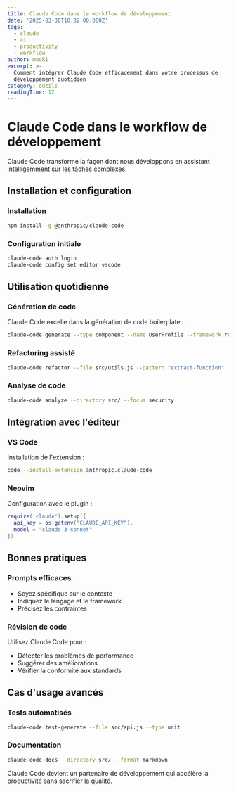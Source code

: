 ```yaml
---
title: Claude Code dans le workflow de développement
date: '2025-03-30T10:32:00.000Z'
tags:
  - claude
  - ai
  - productivity
  - workflow
author: mooki
excerpt: >-
  Comment intégrer Claude Code efficacement dans votre processus de
  développement quotidien
category: outils
readingTime: 12
---
```


# Claude Code dans le workflow de développement

Claude Code transforme la façon dont nous développons en assistant intelligemment sur les tâches complexes.

## Installation et configuration

### Installation

```bash
npm install -g @anthropic/claude-code
```

### Configuration initiale

```bash
claude-code auth login
claude-code config set editor vscode
```

## Utilisation quotidienne

### Génération de code

Claude Code excelle dans la génération de code boilerplate :

```bash
claude-code generate --type component --name UserProfile --framework react
```

### Refactoring assisté

```bash
claude-code refactor --file src/utils.js --pattern "extract-function"
```

### Analyse de code

```bash
claude-code analyze --directory src/ --focus security
```

## Intégration avec l'éditeur

### VS Code

Installation de l'extension :

```bash
code --install-extension anthropic.claude-code
```

### Neovim

Configuration avec le plugin :

```lua
require('claude').setup({
  api_key = os.getenv("CLAUDE_API_KEY"),
  model = "claude-3-sonnet"
})
```

## Bonnes pratiques

### Prompts efficaces

- Soyez spécifique sur le contexte
- Indiquez le langage et le framework
- Précisez les contraintes

### Révision de code

Utilisez Claude Code pour :

- Détecter les problèmes de performance
- Suggérer des améliorations
- Vérifier la conformité aux standards

## Cas d'usage avancés

### Tests automatisés

```bash
claude-code test-generate --file src/api.js --type unit
```

### Documentation

```bash
claude-code docs --directory src/ --format markdown
```

Claude Code devient un partenaire de développement qui accélère la productivité sans sacrifier la qualité.

